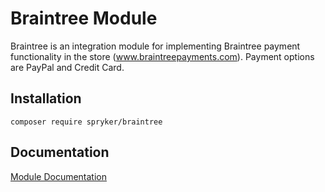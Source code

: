 # Braintree Module

Braintree is an integration module for implementing Braintree payment functionality in the store (www.braintreepayments.com). Payment options are PayPal and Credit Card.

## Installation

```
composer require spryker/braintree
```

## Documentation

[Module Documentation](http://academy.spryker.com/developing_with_spryker/3rd-party_integration/integration_payment_braintree.html)
